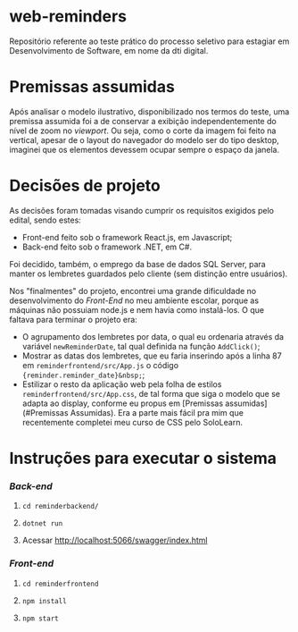 # web-reminders
Repositório referente ao teste prático do processo seletivo para estagiar em Desenvolvimento de Software, em nome da dti digital.

# Premissas assumidas
Após analisar o modelo ilustrativo, disponibilizado nos termos do teste, uma premissa assumida foi a de conservar a exibição independentemente do nível de zoom no _viewport_. Ou seja, como o corte da imagem foi feito na vertical, apesar de o layout do navegador do modelo ser do tipo desktop, imaginei que os elementos devessem ocupar sempre o espaço da janela.

# Decisões de projeto
As decisões foram tomadas visando cumprir os requisitos exigidos pelo edital, sendo estes:
- Front-end feito sob o framework React.js, em Javascript;
- Back-end feito sob o framework .NET, em C#.

Foi decidido, também, o emprego da base de dados SQL Server, para manter os lembretes guardados pelo cliente (sem distinção entre usuários).

Nos "finalmentes" do projeto, encontrei uma grande dificuldade no desenvolvimento do _Front-End_ no meu ambiente escolar, porque as máquinas não possuiam node.js e nem havia como instalá-los. O que faltava para terminar o projeto era:
- O agrupamento dos lembretes por data, o qual eu ordenaria através da variável `newReminderDate`, tal qual definida na função `AddClick()`;
- Mostrar as datas dos lembretes, que eu faria inserindo após a linha 87 em `reminderfrontend/src/App.js` o código `{reminder.reminder_date}&nbsp;`;
- Estilizar o resto da aplicação web pela folha de estilos `reminderfrontend/src/App.css`, de tal forma que siga o modelo que se adapta ao display, conforme eu propus em [Premissas assumidas](#Premissas Assumidas). Era a parte mais fácil pra mim que recentemente completei meu curso de CSS pelo SoloLearn.
# Instruções para executar o sistema

### _Back-end_
1. ```
   cd reminderbackend/
   ```
2. ```
   dotnet run
   ```
3. Acessar [http://localhost:5066/swagger/index.html](http://localhost:5066/swagger/index.html)
### _Front-end_
1. ```
   cd reminderfrontend
   ```
2. ```
   npm install
   ```
3. ```
   npm start
   ```

